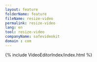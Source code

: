 ```yaml
---
layout: feature
folderName: feature
fileName: resize-video
permalink: resize-video
lang: en
tool: resize-video
companyName: safevideokit
domain : com
---
```


{% include VideoEditorIndex/index.html %}

   